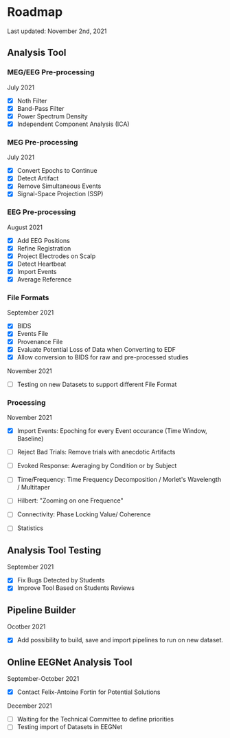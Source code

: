 # Roadmap
Last updated: November 2nd, 2021

## Analysis Tool

### MEG/EEG Pre-processing
July 2021
- [x] Noth Filter
- [x] Band-Pass Filter
- [x] Power Spectrum Density
- [x] Independent Component Analysis (ICA)

### MEG Pre-processing 
July 2021
- [x] Convert Epochs to Continue
- [x] Detect Artifact
- [x] Remove Simultaneous Events
- [x] Signal-Space Projection (SSP)

### EEG Pre-processing 
August 2021
- [x] Add EEG Positions
- [x] Refine Registration
- [x] Project Electrodes on Scalp
- [x] Detect Heartbeat
- [x] Import Events
- [x] Average Reference

### File Formats 
September 2021
- [x] BIDS
- [x] Events File
- [x] Provenance File
- [x] Evaluate Potential Loss of Data when Converting to EDF
- [x] Allow conversion to BIDS for raw and pre-processed studies

November 2021
- [ ] Testing on new Datasets to support different File Format

### Processing 
November 2021
- [x] Import Events: Epoching for every Event occurance (Time Window, Baseline)
- [ ] Reject Bad Trials: Remove trials with anecdotic Artifacts
- [ ] Evoked Response: Averaging by Condition or by Subject
- [ ] Time/Frequency: Time Frequency Decomposition / Morlet's Wavelength / Multitaper
- [ ] Hilbert: "Zooming on one Frequence"
- [ ] Connectivity: Phase Locking Value/ Coherence 
- [ ] Statistics


## Analysis Tool Testing
September 2021
- [x] Fix Bugs Detected by Students
- [x] Improve Tool Based on Students Reviews

## Pipeline Builder
Ocotber 2021
- [x] Add possibility to build, save and import pipelines to run on new dataset.

## Online EEGNet Analysis Tool
September-October 2021
- [x] Contact Felix-Antoine Fortin for Potential Solutions

December 2021
- [ ] Waiting for the Technical Committee to define priorities
- [ ] Testing import of Datasets in EEGNet
